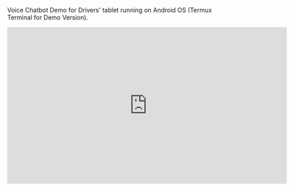 Voice Chatbot Demo for Drivers' tablet running on Android OS (Termux Terminal for Demo Version).




<iframe width="640" height="360" src="https://www.youtube.com/watch?v=pRcBc8oWdIs" frameborder="0" allowfullscreen></iframe>
